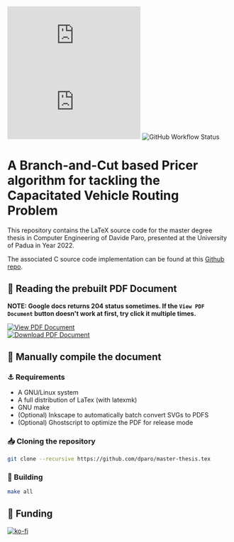 
![GitHub release (latest by date)](https://img.shields.io/github/v/release/dparo/master-thesis.tex?style=for-the-badge) ![GitHub](https://img.shields.io/github/license/dparo/master-thesis.tex?style=for-the-badge) ![GitHub Workflow Status](https://img.shields.io/github/workflow/status/dparo/master-thesis.tex/CI?style=for-the-badge)


# A Branch-and-Cut based Pricer algorithm for tackling the Capacitated Vehicle Routing Problem

This repository contains the LaTeX source code for the master degree thesis
in Computer Engineering of Davide Paro, presented at the University of Padua
in Year 2022.

The associated C source code implementation can be found at this [Github repo](https://github.com/dparo/master-thesis).

## :closed_book: Reading the prebuilt PDF Document

**NOTE: Google docs returns 204 status sometimes. If the `View PDF Document` button doesn't work at first, try click it multiple times.**

<div>
<a href="https://docs.google.com/viewer?url=https://github.com/dparo/master-thesis.tex/releases/latest/download/Paro_Davide.pdf">
<img src="https://img.shields.io/badge/-View%20PDF%20Document-blue?style=for-the-badge&logo=download" alt="View PDF Document" />
</a>
</div> 
<div>
<a href="https://github.com/dparo/master-thesis.tex/releases/latest/download/Paro_Davide.pdf">
<img src="https://img.shields.io/badge/-Download%20PDF%20Document-purple?style=for-the-badge&logo=download" alt="Download PDF Document" />
</a>
</div>


## :construction: Manually compile the document 

### :anchor: Requirements
- A GNU/Linux system
- A full distribution of LaTex (with latexmk)
- GNU make
- (Optional) Inkscape to automatically batch convert SVGs to PDFS
- (Optional) Ghostscript to optimize the PDF for release mode

### :inbox_tray: Cloning the repository
```sh
git clone --recursive https://github.com/dparo/master-thesis.tex
```

### :hammer: Building

```sh
make all
```

## :sparkling_heart: Funding

[![ko-fi](https://ko-fi.com/img/githubbutton_sm.svg)](https://ko-fi.com/J3J47WJB2)
